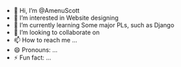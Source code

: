 - 👋 Hi, I’m @AmenuScott
- 👀 I’m interested in Website designing  
- 🌱 I’m currently learning Some major PLs, such as Django
- 💞️ I’m looking to collaborate on 
- 📫 How to reach me ...
- 😄 Pronouns: ...
- ⚡ Fun fact: ...

<!---
AmenuScott/AmenuScott is a ✨ special ✨ repository because its `README.md` (this file) appears on your GitHub profile.
You can click the Preview link to take a look at your changes.
--->
